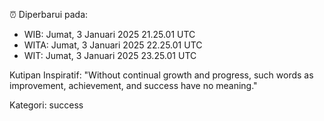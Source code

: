 ⏰ Diperbarui pada:
- WIB: Jumat, 3 Januari 2025 21.25.01 UTC
- WITA: Jumat, 3 Januari 2025 22.25.01 UTC
- WIT: Jumat, 3 Januari 2025 23.25.01 UTC

Kutipan Inspiratif:
"Without continual growth and progress, such words as improvement, achievement, and success have no meaning."


Kategori: success

